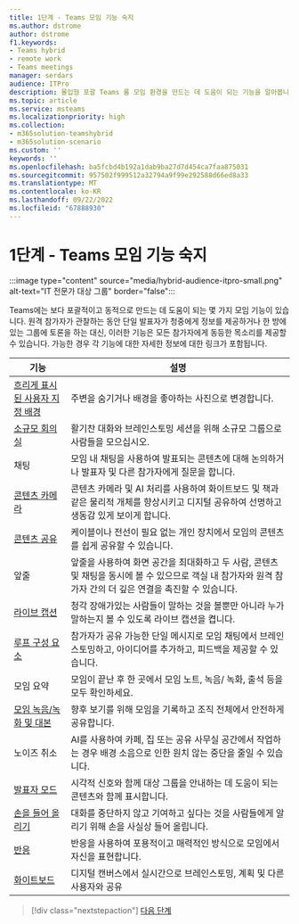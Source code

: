 ```yaml
---
title: 1단계 - Teams 모임 기능 숙지
ms.author: dstrome
author: dstrome
f1.keywords:
- Teams hybrid
- remote work
- Teams meetings
manager: serdars
audience: ITPro
description: 몰입형 포괄 Teams 룸 모임 환경을 만드는 데 도움이 되는 기능을 알아봅니다.
ms.topic: article
ms.service: msteams
ms.localizationpriority: high
ms.collection:
- m365solution-teamshybrid
- m365solution-scenario
ms.custom: ''
keywords: ''
ms.openlocfilehash: ba5fcbd4b192a1dab9ba27d7d454ca7faa875031
ms.sourcegitcommit: 957502f999512a32794a9f99e292588d66ed8a33
ms.translationtype: MT
ms.contentlocale: ko-KR
ms.lasthandoff: 09/22/2022
ms.locfileid: "67888930"
---
```

# <a name="step-1---get-familiar-with-teams-meeting-features"></a>1단계 - Teams 모임 기능 숙지

:::image type="content" source="media/hybrid-audience-itpro-small.png" alt-text="IT 전문가 대상 그룹" border="false":::

Teams에는 보다 포괄적이고 동적으로 만드는 데 도움이 되는 몇 가지 모임 기능이 있습니다. 원격 참가자가 관찰하는 동안 단일 발표자가 청중에게 정보를 제공하거나 한 방에 있는 그룹에 토론을 하는 대신, 이러한 기능은 모든 참가자에게 동등한 목소리를 제공할 수 있습니다. 가능한 경우 각 기능에 대한 자세한 정보에 대한 링크가 포함됩니다.

| 기능                                                                                                         | 설명                                                                                                                                                                      |
|-----------------------------------------------------------------------------------------------------------------|----------------------------------------------------------------------------------------------------------------------------------------------------------------------------------|
| [흐리게 표시된 사용자 지정 배경](https://support.microsoft.com/office/f77a2381-443a-499d-825e-509a140f4780)     | 주변을 숨기거나 배경을 좋아하는 사진으로 변경합니다.                                                                                                       |
| [소규모 회의실](using-breakout-rooms.md)                                                                       | 활기찬 대화와 브레인스토밍 세션을 위해 소규모 그룹으로 사람들을 모으십시오.                                                                                       |
| 채팅                                                                                                            | 모임 내 채팅을 사용하여 발표되는 콘텐츠에 대해 논의하거나 발표자 및 다른 참가자에게 질문을 합니다.                                                       |
| [콘텐츠 카메라](rooms/content-camera.md)                                                                       | 콘텐츠 카메라 및 AI 처리를 사용하여 화이트보드 및 책과 같은 물리적 개체를 향상시키고 디지털 공유하여 선명하고 생동감 있게 보이게 합니다.                         |
| [콘텐츠 공유](https://support.microsoft.com/office/fcc2bf59-aecd-4481-8f99-ce55dd836ce8)                    | 케이블이나 전선이 필요 없는 개인 장치에서 모임의 콘텐츠를 쉽게 공유할 수 있습니다.                                                                                       |
| 앞줄                                                                                                       | 앞줄을 사용하여 화면 공간을 최대화하고 두 사람, 콘텐츠 및 채팅을 동시에 볼 수 있으므로 객실 내 참가자와 원격 참가자 간의 더 깊은 연결을 촉진할 수 있습니다. |
| [라이브 캡션](https://support.microsoft.com/office/4be2d304-f675-4b57-8347-cbd000a21260)                    | 청각 장애가있는 사람들이 말하는 것을 볼뿐만 아니라 누가 말하는지 볼 수 있도록 라이브 캡션을 켭니다.                                                              |
| [루프 구성 요소](https://support.microsoft.com/office/ee2a584b-5785-4dd6-8a2d-956131a29c81)                    | 참가자가 공유 가능한 단일 메시지로 모임 채팅에서 브레인스토밍하고, 아이디어를 추가하고, 피드백을 제공할 수 있습니다.                                                               |
| 모임 요약                                                                                                   | 모임이 끝난 후 한 곳에서 모임 노트, 녹음/ 녹화, 출석 등을 모두 확인하세요.                                                                               |
| [모임 녹음/녹화 및 대본](https://support.microsoft.com/office/34dfbe7f-b07d-4a27-b4c6-de62f1348c24) | 향후 보기를 위해 모임을 기록하고 조직 전체에서 안전하게 공유합니다.                                                                                             |
| 노이즈 취소                                                                                                 | AI를 사용하여 카페, 집 또는 공유 사무실 공간에서 작업하는 경우 배경 소음으로 인한 원치 않는 중단을 줄일 수 있습니다.                                                 |
| [발표자 모드](https://support.microsoft.com/office/a3599bcb-bb35-4e9c-8dbb-72775eb91e04)                     | 시각적 신호와 함께 대상 그룹을 안내하는 데 도움이 되는 콘텐츠와 함께 표시합니다.                                                                                                     |
| [손을 들어 올리기](https://support.microsoft.com/office/bb2dd8e1-e6bd-43a6-85cf-30822667b372)                        | 대화를 중단하지 않고 기여하고 싶다는 것을 사람들에게 알리기 위해 손을 사실상 들어 올립니다.                                                                       |
| [반응](https://support.microsoft.com/office/a8323a40-3d07-4129-934b-305370a36e21)                          | 반응을 사용하여 포용적이고 매력적인 방식으로 모임에서 자신을 표현합니다.                                                                                            |
| [화이트보드](https://support.microsoft.com/whiteboard)                                                          | 디지털 캔버스에서 실시간으로 브레인스토밍, 계획 및 다른 사용자와 공유                                                                                                        |

> [!div class="nextstepaction"]
> [다음 단계](hybrid-meetings-educate-participants.md)
